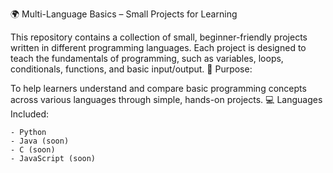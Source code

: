 🌍 Multi-Language Basics – Small Projects for Learning

This repository contains a collection of small, beginner-friendly projects written in different programming languages. Each project is designed to teach the fundamentals of programming, such as variables, loops, conditionals, functions, and basic input/output.
🧠 Purpose:

To help learners understand and compare basic programming concepts across various languages through simple, hands-on projects.
💻 Languages Included:

    - Python 
    - Java (soon)
    - C (soon)
    - JavaScript (soon)
    
